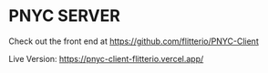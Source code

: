 # PNYC SERVER

Check out the front end at https://github.com/flitterio/PNYC-Client

Live Version: https://pnyc-client-flitterio.vercel.app/
